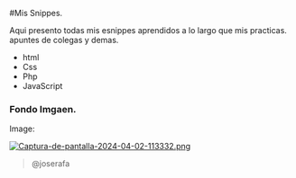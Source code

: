 #Mis Snippes.

Aqui presento todas mis esnippes aprendidos a lo largo que mis practicas. apuntes de colegas y demas.
- html
- Css
- Php
- JavaScript

### Fondo Imgaen.




Image:

[![Captura-de-pantalla-2024-04-02-113332.png](https://i.postimg.cc/W4G9rw6B/Captura-de-pantalla-2024-04-02-113332.png)](https://postimg.cc/CZKHpD27)

> @joserafa
